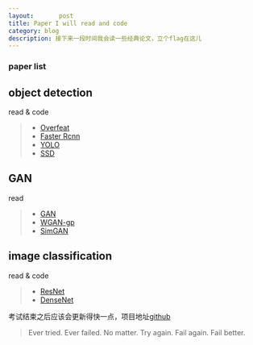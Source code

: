 ```yaml
---
layout:       post
title: Paper I will read and code
category: blog
description: 接下来一段时间我会读一些经典论文，立个flag在这儿
---
```



### paper list

## object detection
read & code
> * [Overfeat](https://arxiv.org/abs/1312.6229)
> * [Faster Rcnn](https://arxiv.org/abs/1506.01497)
> * [YOLO](https://arxiv.org/abs/1612.08242)
> * [SSD](https://arxiv.org/abs/1512.02325)

## GAN
read
> * [GAN](https://arxiv.org/abs/1406.2661)
> * [WGAN-gp](https://arxiv.org/abs/1704.00028)
> * [SimGAN](https://arxiv.org/abs/1612.07828)

## image classification
read & code
> * [ResNet](https://arxiv.org/abs/1512.03385)
> * [DenseNet](https://arxiv.org/abs/1608.06993)

考试结束之后应该会更新得快一点，项目地址[github](https://github.com/JihaoLiu/paper_list)

> Ever tried. Ever failed. No matter. Try again. Fail again. Fail better.

